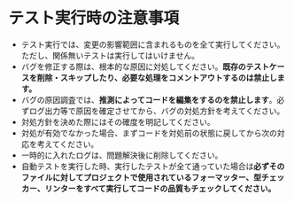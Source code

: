 # テスト実行時の注意事項

- テスト実行では、変更の影響範囲に含まれるものを全て実行してください。ただし、関係無いテストは実行してはいけません。
- バグを修正する際は、根本的な原因に対処してください。**既存のテストケースを削除・スキップしたり、必要な処理をコメントアウトするのは禁止します。**
- バグの原因調査では、**推測によってコードを編集をするのを禁止します**。必ずログ出力等で原因を確定させてから、バグの対処方針を考えてください。
- 対処方針を決めた際にはその確度を明記してください。
- 対処が有効でなかった場合、まずコードを対処前の状態に戻してから次の対応を考えてください。
- 一時的に入れたログは、問題解決後に削除してください。
- 自動テストを実行した時、実行したテストが全て通っていた場合は**必ずそのファイルに対してプロジェクトで使用されているフォーマッター、型チェッカー、リンターをすべて実行してコードの品質もチェックしてください。**
